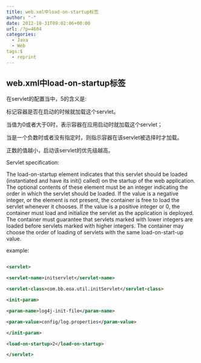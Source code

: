 ```yaml
---
title: web.xml中load-on-startup标签
author: "-"
date: 2012-10-31T09:02:06+00:00
url: /?p=4604
categories:
  - Java
  - Web
tags:$
  - reprint
---
```

## web.xml中load-on-startup标签
在servlet的配置当中，<load-on-startup>5</load-on-startup>的含义是: 

标记容器是否在启动的时候就加载这个servlet。

当值为0或者大于0时，表示容器在应用启动时就加载这个servlet；

当是一个负数时或者没有指定时，则指示容器在该servlet被选择时才加载。

正数的值越小，启动该servlet的优先级越高。
  
Servlet specification:

The load-on-startup element indicates that this servlet should be loaded (instantiated and have its init() called) on the startup of the web application. The optional contents of these element must be an integer indicating the order in which the servlet should be loaded. If the value is a negative integer, or the element is not present, the container is free to load the servlet whenever it chooses. If the value is a positive integer or 0, the container must load and initialize the servlet as the application is deployed. The container must guarantee that servlets marked with lower integers are loaded before servlets marked with higher integers. The container may choose the order of loading of servlets with the same load-on-start-up value.

example:

```xml

<servlet>

<servlet-name>initservlet</servlet-name>

<servlet-class>com.bb.eoa.util.initServlet</servlet-class>

<init-param>

<param-name>log4j-init-file</param-name>

<param-value>config/log.properties</param-value>

</init-param>

<load-on-startup>2</load-on-startup>

</servlet>

```